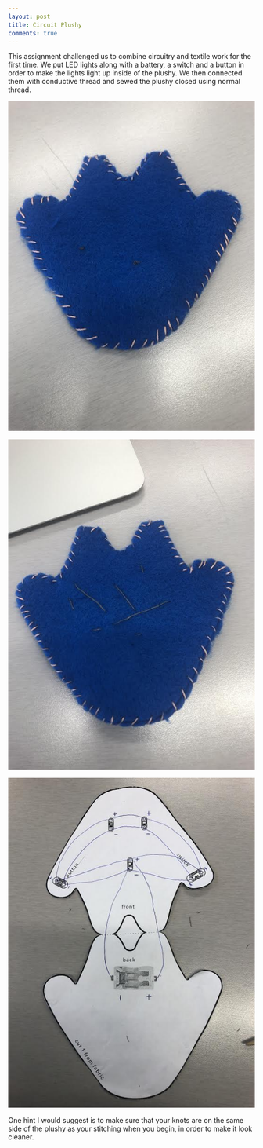 ```yaml
---
layout: post 
title: Circuit Plushy
comments: true
---
```

 
 This assignment challenged us to combine circuitry and textile work for the first time. We put LED lights along with a battery, a switch and a button in order to make the lights light up inside of the plushy. We then connected them with conductive thread and sewed the plushy closed using normal thread. 
 
![Front of the Plushy](/img/Front-Side.jpg)

![Back of the Plushy](/img/Back-Side.jpg)

![Paper Prototype](/img/Paper-Proto.jpg)


One hint I would suggest is to make sure that your knots are on the same side of the plushy as your stitching when you begin, in order to make it look cleaner. 

